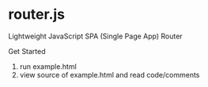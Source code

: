router.js
=========

Lightweight JavaScript SPA (Single Page App) Router

Get Started
1) run example.html
2) view source of example.html and read code/comments